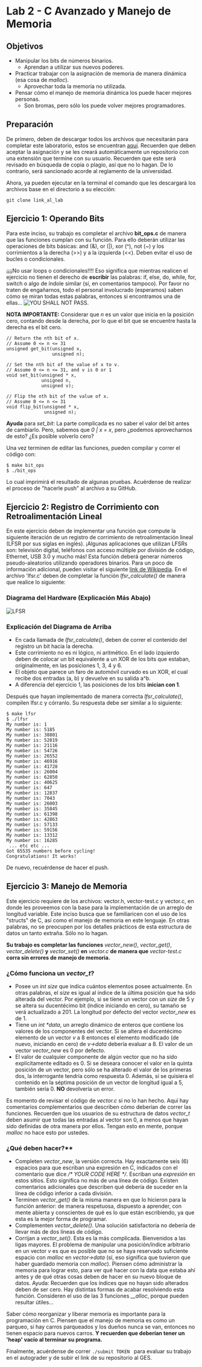 # Lab 2 - C Avanzado y Manejo de Memoria

## Objetivos

* Manipular los bits de números binarios.
	* Aprendan a utilizar sus nuevos poderes.
* Practicar trabajar con la asignación de memoria de manera dinámica (esa cosa de _malloc_).
	* Aprovechar toda la memoria no utilizada.
* Pensar cómo el manejo de memoria dinámica los puede hacer mejores personas.
	* Son bromas, pero sólo los puede volver mejores programadores.

## Preparación
De primero, deben de descargar todos los archivos que necesitarán para completar este laboratorio, estos se encuentran [aquí](https://github.com/cc-3/lab02-C-MM.git). Recuerden que deben aceptar la asignación y se les creará automáticamente un repositorio con una extensión que termine con su usuario.
Recuerden que este será revisado en búsqueda de copia o plagio, así que no lo hagan. De lo contrario, será sancionado acorde al reglamento de la universidad.

Ahora, ya pueden ejecutar en la terminal el comando que les descargará los archivos base en el directorio a su elección:
```shell
git clone link_al_lab
```


## Ejercicio 1: Operando Bits

Para este inciso, su trabajo es completar el archivo **bit_ops.c** de manera que las funciones cumplan con su función. Para ello deberán utilizar las operaciones de bits básicas: and (&), or (\|), xor (^), not (~) y los corrimientos a la derecha (\>\>) y a la izquierda (<<). Deben evitar el uso de bucles o condicionales.

¡¡¡¡No usar loops o condicionales!!!! Eso significa que mientras realicen el ejercicio no tienen el derecho de **escribir** las palabras: if, else, do, while, for, switch o algo de índole similar (sí, en comentarios tampoco). Por favor no traten de engañarnos, todo el personal involucrado (esperamos) saben cómo se miran todas estas palabras, entonces si encontramos una de ellas... ![YOU SHALL NOT PASS](https://github.com/cc-3/lab02-C-MM/blob/master/Im%C3%A1genesLab02/YouShallNotPassGIF.gif).

**NOTA IMPORTANTE:** Considerar que _n_ es un valor que inicia en la posición cero, contando desde la derecha, por lo que el bit que se encuentre hasta la derecha es el bit cero.

```shell
// Return the nth bit of x.
// Assume 0 <= n <= 31
unsigned get_bit(unsigned x,
                 unsigned n);

// Set the nth bit of the value of x to v.
// Assume 0 <= n <= 31, and v is 0 or 1
void set_bit(unsigned * x,
             unsigned n,
             unsigned v);

// Flip the nth bit of the value of x.
// Assume 0 <= n <= 31
void flip_bit(unsigned * x,
              unsigned n);
```
**Ayuda** para _set_bit_: La parte complicada es no saber el valor del bit antes de cambiarlo. Pero, sabemos que _0 | x = x_, pero ¿podemos aprovecharnos de esto? ¿Es posible volverlo cero?

Una vez terminen de editar las funciones, pueden compilar y correr el código con:
```shell
$ make bit_ops
$ ./bit_ops
```
Lo cual imprimirá el resultado de algunas pruebas.
Acuérdense de realizar el proceso de "hacerle push" al archivo a su GitHub.

## Ejercicio 2: Registro de Corrimiento con Retroalimentación Lineal
En este ejercicio deben de implementar una función que compute la siguiente iteración de un registro de corrimiento de retroalimentación lineal (LFSR por sus siglas en inglés). ¡Algunas aplicaciones que utilizan LFSRs son: televisión digital, teléfonos con acceso múltiple por división de código, Ethernet, USB 3.0 y mucho más! Esta función deberá generar números pseudo-aleatorios utilizando operadores binarios. Para un poco de información adicional, pueden visitar el siguiente [link de Wikipedia](https://es.wikipedia.org/wiki/LFSR). 
En el archivo 'lfsr.c' deben de completar la función _lfsr_calculate()_ de manera que realice lo siguiente:

### Diagrama del Hardware (Explicación Más Abajo)
![LFSR](https://github.com/cc-3/lab02-C-MM/blob/master/Im%C3%A1genesLab02/LFSR.png)

### Explicación del Diagrama de Arriba
* En cada llamada de _lfsr_calculate()_, deben de correr el contenido del registro un bit hacia la derecha.
* Este corrimiento no es ni lógico, ni aritmético. En el lado izquierdo deben de colocar un bit equivalente a un XOR de los bits que estaban, originalmente, en las posiciones 1, 3, 4 y 6.
* El objeto que parece un faro de automóvil curvado es un XOR, el cual recibe dos entradas (a, b) y devuelve en su salida a^b.
* A diferencia del ejercicio 1, las posiciones de los bits **inician con 1**.

Después que hayan implementado de manera correcta _lfsr_calculate()_, compilen lfsr.c y córranlo. Su respuesta debe ser similar a lo siguiente:
```shell
$ make lfsr
$ ./lfsr
My number is: 1
My number is: 5185
My number is: 38801
My number is: 52819
My number is: 21116
My number is: 54726
My number is: 26552
My number is: 46916
My number is: 41728
My number is: 26004
My number is: 62850
My number is: 40625
My number is: 647
My number is: 12837
My number is: 7043
My number is: 26003
My number is: 35845
My number is: 61398
My number is: 42863
My number is: 57133
My number is: 59156
My number is: 13312
My number is: 16285
 ... etc etc ...
Got 65535 numbers before cycling!
Congratulations! It works!
```
De nuevo, recuérdense de hacer el push.

## Ejercicio 3: Manejo de Memoria
Este ejercicio requiere de los archivos: vector.h, vector-test.c y vector.c, en donde les proveemos con la base para la implementación de un arreglo de longitud variable. Este inciso busca que se familiaricen con el uso de los "structs" de C, así como el manejo de memoria en este lenguaje. En otras palabras, no se preocupen por los detalles prácticos de esta estructura de datos un tanto extraña. Sólo no lo hagan.

**Su trabajo es completar las funciones** _vector_new()_, _vector_get()_, _vector_delete()_ **y** _vector_set()_ **en** _vector.c_ **de manera que** _vector-test.c_ **corra sin errores de manejo de memoria.**

### ¿Cómo funciona un _vector_t_?
* Posee un _int size_ que indica cuántos elementos posee actualmente. En otras palabras, el _size_ es igual al índice de la última posición que ha sido alterada del vector. Por ejemplo, si se tiene un vector con un _size_ de 5 y se altera su ducentécimo bit (índice iniciando en cero),  su tamaño se verá actualizado a 201. La longitud por defecto del vector _vector_new_ es de 1.
* Tiene un _int \*data_, un arreglo dinámico de enteros que contiene los valores de los componentes del vector. Si se altera el ducentécimo elemento de un vector _v_ a 8 entonces el elemento modificado (de nuevo, iniciando en cero) de _v->data_ debería evaluar a 8. El valor de un vector _vector_new_ es 0 por defecto.
* El valor de cualquier componente de algún vector que no ha sido explícitamente editado es 0. Si se deseara conocer el valor en la quinta posición de un vector, pero sólo se ha alterado el valor de los primeras dos, la interrogante tendría como respuesta 0. Además, si se quisiera el contenido en la séptima posición de un vector de longitud igual a 5, también sería 0. **NO** devolvería un error.

Es momento de revisar el código de _vector.c_ si no lo han hecho. Aquí hay comentarios complementarios que describen cómo deberían de correr las funciones. Recuerden que los usuarios de su estructura de datos _vector_t_ deben asumir que todas las entradas al vector son 0, a menos que hayan sido definidas de otra manera por ellos. Tengan esto en mente, porque _malloc_ no hace esto por ustedes.

### ¿Qué deben hacer?**
* Completen _vector_new_, la versión correcta. Hay exactamente seis (6) espacios para que escriban una expresión en C, indicados con el comentario que dice _/\* YOUR CODE HERE \*/_. Escriban una _expresión_ en estos sitios. Esto significa no más de una línea de código. Existen comentarios adicionales que describen qué debería de suceder en la línea de código inferior a cada división.
* Terminen _vector_get()_ de la misma manera en que lo hicieron para la función anterior: de manera respetuosa, dispuesto a aprender, con mente abierta y conscientes de qué es lo que están escribiendo, ya que esta es la mejor forma de programar.
* Complementen _vector_delete()_. Una solución satisfactoria no debería de llevar más de dos líneas de código.
* Corrijan a _vector_set()_. Esta es la más complicada. Bienvenidos a las ligas mayores. El problema de manipular una posición/índice arbitrario en un vector _v_ es que es posible que no se haya reservado suficiente espacio con _malloc_ en _vector->data_ (sí, eso significa que tuvieron que haber guardado memoria con _malloc_). Piensen cómo administrar la memoria para lograr esto, para ver qué hacer con la data que estaba ahí antes y de qué otras cosas deben de hacer en su nuevo bloque de datos.   Ayuda: Recuerden que los índices que no hayan sido alterados deben de ser cero. Hay distintas formas de acabar resolviendo esta función. Consideren el uso de las 3 funciones _\_\_alloc_, porque pueden resultar útiles...

Saber cómo reorganizar y liberar memoria es importante para la programación en C. Piensen que el manejo de memoria es como un parqueo, si hay carros parqueados y los dueños nunca se van, entonces no tienen espacio para nuevos carros. **Y recuerden que deberían tener un 'heap' vacío al terminar su programa.**

Finalmente, acuérdense de correr ``./submit TOKEN `` para evaluar su trabajo en el autograder y de subir el link de su repositorio al GES.